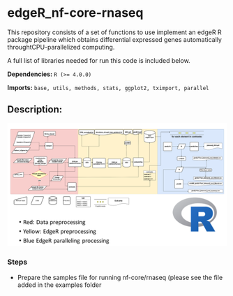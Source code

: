 # edgeR_nf-core-rnaseq
This repository consists of a set of functions to use implement an edgeR R package pipeline which obtains differential expressed genes automatically throughtCPU-parallelized computing. 

A full list of libraries needed for run this code is included below.

**Dependencies:** `R (>= 4.0.0)`

**Imports:** `base, utils, methods, stats, ggplot2, tximport, parallel`



## Description:
![Code schema](https://raw.githubusercontent.com/ccsosa/edgeR_nf-core-rnaseq/main/images/edgeR_pipeline.drawio.png)

### Steps
- Prepare the samples file for running nf-core/rnaseq (please see the file added in the examples folder
